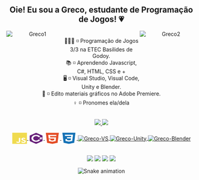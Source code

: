 <div align="center">
  
## Oie! Eu sou a Greco, estudante de Programação de Jogos! 💗 
<img align="right" alt="Greco2" height="150" width="150" src="https://media.discordapp.net/attachments/613503615449038884/1026635965768409118/download20221001200800.png">
<img align="left" alt="Greco1" height="150" width="150" src="https://media.discordapp.net/attachments/613503615449038884/1026645342613143572/download20221001203934.png">
<br>
👩🏻‍💻 ◽ Programação de Jogos 3/3 na ETEC Basilides de Godoy. <br>
📚 ◽ Aprendendo Javascript, C#, HTML, CSS e + <br>
🖥️ ◽ Visual Studio, Visual Code, Unity e Blender. <br>
🎥 ◽ Edito materiais gráficos no Adobe Premiere. <br>
♀️ ◽ Pronomes ela/dela

</div>

##

<div align="center">
  <a href="https://github.com/grecosz">
  <img height="160em" src="https://github-readme-stats.vercel.app/api?username=grecosz&show_icons=true&theme=onedark&include_all_commits=true&count_private=true"/>
  <img height="160em" src="https://github-readme-stats.vercel.app/api/top-langs/?username=grecosz&layout=compact&langs_count=7&theme=onedark"/>
</div>
  
<div align="center">
 <div style="display: inline_block"><br>
  <img align="center" alt="Greco-Js" height="30" width="40" src="https://raw.githubusercontent.com/devicons/devicon/master/icons/javascript/javascript-plain.svg">
  <img align="center" alt="Greco-Csharp" height="30" width="40" src="https://raw.githubusercontent.com/devicons/devicon/master/icons/csharp/csharp-plain.svg">
  <img align="center" alt="Greco-HTML" height="30" width="40" src="https://raw.githubusercontent.com/devicons/devicon/master/icons/html5/html5-plain.svg">
  <img align="center" alt="Greco-CSS" height="30" width="40" src="https://raw.githubusercontent.com/devicons/devicon/master/icons/css3/css3-plain.svg">
   
  <img align="center" alt="Greco-VS" height="30" width="40" src="https://cdn.jsdelivr.net/gh/devicons/devicon/icons/visualstudio/visualstudio-plain.svg">      
  <img align="center" alt="Greco-Unity" height="30" width="40" src="https://cdn.jsdelivr.net/gh/devicons/devicon/icons/unity/unity-original.svg">
  <img align="center" alt="Greco-Blender" height="30" width="40" src="https://cdn.jsdelivr.net/gh/devicons/devicon/icons/blender/blender-original.svg">
</div>
  
##
  
<div> 
  
  <a href="https://instagram.com/grecosz" target="_blank"><img src="https://img.shields.io/badge/-Instagram-df6d74?style=for-the-badge&logo=instagram&logoColor=white" target="_blank"></a>
 <a href="https://www.youtube.com/channel/UCLX2UAmJf7FprWj_jlkgQYQ" target="_blank"><img src="https://img.shields.io/badge/YouTube-c6a76f?style=for-the-badge&logo=youtube&logoColor=white" target="_blank"></a>
  <a href="https://steamcommunity.com/id/grecosz" target="_blank"><img src="https://img.shields.io/badge/Steam-df6d74?style=for-the-badge&logo=steam&logoColor=white" target="_blank"></a>
 <a href="https://open.spotify.com/user/22wn6qfds2tui6suqild7x5aq?si=ef549d18b21d440c" target="_blank"><img src="https://img.shields.io/badge/Spotify-c6a76f?&style=for-the-badge&logo=spotify&logoColor=white" target="_blank"></a>
 

 
 ![Snake animation](https://github.com/grecosz/grecosz/blob/output/github-contribution-grid-snake.svg)
          
          
